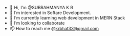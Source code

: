 - 👋 Hi, I’m @SUBRAHMANYA K R
- 👀 I’m interested in Softare Development.
- 🌱 I’m currently learning web development in MERN Stack
- 💞️ I’m looking to collaborate
- 📫 How to reach me @krbhat33@gmail.com


<!---
SUBRAHMANYAKR1/SUBRAHMANYAKR1 is a ✨ special ✨ repository because its `README.md` (this file) appears on your GitHub profile.
You can click the Preview link to take a look at your changes.
--->
